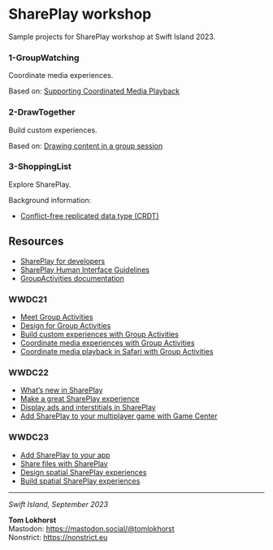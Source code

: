 # SharePlay workshop

Sample projects for SharePlay workshop at Swift Island 2023.

### 1-GroupWatching

Coordinate media experiences.

Based on: [Supporting Coordinated Media Playback](https://developer.apple.com/documentation/avfoundation/media_playback/supporting_coordinated_media_playback)


### 2-DrawTogether

Build custom experiences.

Based on: [Drawing content in a group session](https://developer.apple.com/documentation/groupactivities/drawing_content_in_a_group_session)

### 3-ShoppingList

Explore SharePlay.

Background information:

- [Conflict-free replicated data type (CRDT)](https://en.wikipedia.org/wiki/Conflict-free_replicated_data_type)

## Resources

- [SharePlay for developers](https://developer.apple.com/shareplay/)
- [SharePlay Human Interface Guidelines](https://developer.apple.com/design/human-interface-guidelines/shareplay)
- [GroupActivities documentation](https://developer.apple.com/documentation/GroupActivities)

### WWDC21

- [Meet Group Activities](https://developer.apple.com/wwdc21/10183)
- [Design for Group Activities](https://developer.apple.com/wwdc21/10184)
- [Build custom experiences with Group Activities](https://developer.apple.com/wwdc21/10187)
- [Coordinate media experiences with Group Activities](https://developer.apple.com/wwdc21/10225)
- [Coordinate media playback in Safari with Group Activities](https://developer.apple.com/wwdc21/10189)

### WWDC22

- [What’s new in SharePlay](https://developer.apple.com/wwdc22/10140)
- [Make a great SharePlay experience](https://developer.apple.com/wwdc22/10139)
- [Display ads and interstitials in SharePlay](https://developer.apple.com/wwdc22/110380)
- [Add SharePlay to your multiplayer game with Game Center](https://developer.apple.com/videos/play/tech-talks/110338)

### WWDC23

- [Add SharePlay to your app](https://developer.apple.com/wwdc23/10239)
- [Share files with SharePlay](https://developer.apple.com/wwdc23/10241)
- [Design spatial SharePlay experiences](https://developer.apple.com/wwdc23/10075)
- [Build spatial SharePlay experiences](https://developer.apple.com/wwdc23/10087)


---

_Swift Island, September 2023_

**Tom Lokhorst**  
Mastodon: https://mastodon.social/@tomlokhorst  
Nonstrict: https://nonstrict.eu  
